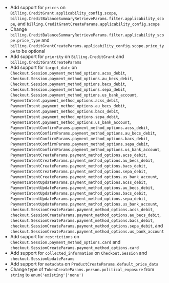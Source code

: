 * Add support for `prices` on `Billing.CreditGrant.applicability_config.scope`, `billing.CreditBalanceSummaryRetrieveParams.filter.applicability_scope`, and `billing.CreditGrantCreateParams.applicability_config.scope`
* Change `billing.CreditBalanceSummaryRetrieveParams.filter.applicability_scope.price_type` and `billing.CreditGrantCreateParams.applicability_config.scope.price_type` to be optional
* Add support for `priority` on `Billing.CreditGrant` and `billing.CreditGrantCreateParams`
* Add support for `target_date` on `Checkout.Session.payment_method_options.acss_debit`, `Checkout.Session.payment_method_options.au_becs_debit`, `Checkout.Session.payment_method_options.bacs_debit`, `Checkout.Session.payment_method_options.sepa_debit`, `Checkout.Session.payment_method_options.us_bank_account`, `PaymentIntent.payment_method_options.acss_debit`, `PaymentIntent.payment_method_options.au_becs_debit`, `PaymentIntent.payment_method_options.bacs_debit`, `PaymentIntent.payment_method_options.sepa_debit`, `PaymentIntent.payment_method_options.us_bank_account`, `PaymentIntentConfirmParams.payment_method_options.acss_debit`, `PaymentIntentConfirmParams.payment_method_options.au_becs_debit`, `PaymentIntentConfirmParams.payment_method_options.bacs_debit`, `PaymentIntentConfirmParams.payment_method_options.sepa_debit`, `PaymentIntentConfirmParams.payment_method_options.us_bank_account`, `PaymentIntentCreateParams.payment_method_options.acss_debit`, `PaymentIntentCreateParams.payment_method_options.au_becs_debit`, `PaymentIntentCreateParams.payment_method_options.bacs_debit`, `PaymentIntentCreateParams.payment_method_options.sepa_debit`, `PaymentIntentCreateParams.payment_method_options.us_bank_account`, `PaymentIntentUpdateParams.payment_method_options.acss_debit`, `PaymentIntentUpdateParams.payment_method_options.au_becs_debit`, `PaymentIntentUpdateParams.payment_method_options.bacs_debit`, `PaymentIntentUpdateParams.payment_method_options.sepa_debit`, `PaymentIntentUpdateParams.payment_method_options.us_bank_account`, `checkout.SessionCreateParams.payment_method_options.acss_debit`, `checkout.SessionCreateParams.payment_method_options.au_becs_debit`, `checkout.SessionCreateParams.payment_method_options.bacs_debit`, `checkout.SessionCreateParams.payment_method_options.sepa_debit`, and `checkout.SessionCreateParams.payment_method_options.us_bank_account`
* Add support for `restrictions` on `Checkout.Session.payment_method_options.card` and `checkout.SessionCreateParams.payment_method_options.card`
* Add support for `collected_information` on `Checkout.Session` and `checkout.SessionUpdateParams`
* Add support for `metadata` on `ProductCreateParams.default_price_data`
* Change type of `TokenCreateParams.person.political_exposure` from `string` to `enum('existing'|'none')`